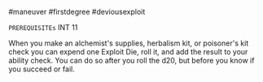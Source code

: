 #maneuver #firstdegree #deviousexploit 

`PREREQUISITEs`
INT 11

When you make an alchemist's supplies, herbalism kit, or poisoner's kit check you can expend one Exploit Die, roll it, and add the result to your ability check. You can do so after you roll the d20, but before you know if you succeed or fail.